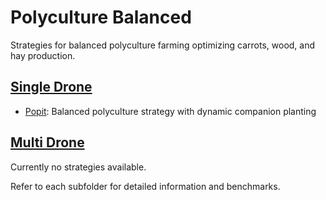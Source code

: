 # Polyculture Balanced

Strategies for balanced polyculture farming optimizing carrots, wood, and hay production.

## [Single Drone](./Single%20Drone/)
- [Popit](./Single%20Drone/popit.py): Balanced polyculture strategy with dynamic companion planting

## [Multi Drone](./Multi%20Drone/)
Currently no strategies available.

Refer to each subfolder for detailed information and benchmarks.
